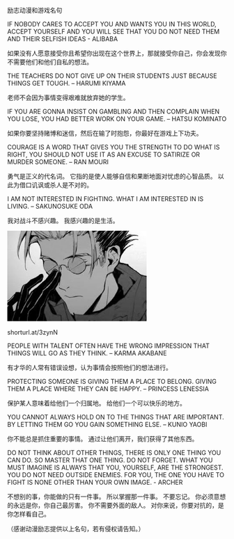 励志动漫和游戏名句


IF NOBODY CARES TO ACCEPT YOU AND WANTS YOU IN THIS WORLD, ACCEPT YOURSELF AND YOU WILL SEE THAT YOU DO NOT NEED THEM AND THEIR SELFISH IDEAS           - ALIBABA

如果没有人愿意接受你且希望你出现在这个世界上，那就接受你自己，你会发现你不需要他们和他们自私的想法。



THE TEACHERS DO NOT GIVE UP ON THEIR STUDENTS JUST BECAUSE THINGS GET TOUGH.        – HARUMI KIYAMA

老师不会因为事情变得艰难就放弃她的学生。



IF YOU ARE GONNA INSIST ON GAMBLING AND THEN COMPLAIN WHEN YOU LOSE, YOU HAD BETTER WORK ON YOUR GAME.         – HATSU KOMINATO

如果你要坚持赌博和迷信，然后在输了时抱怨，你最好在游戏上下功夫。

 

COURAGE IS A WORD THAT GIVES YOU THE STRENGTH TO DO WHAT IS RIGHT, YOU SHOULD NOT USE IT AS AN EXCUSE TO SATIRIZE OR MURDER SOMEONE.        – RAN MOURI

勇气是正义的代名词。 它指的是使人能够自信和果断地面对忧虑的心智品质。 以此为借口讥讽或杀人是不对的。

 

I AM NOT INTERESTED IN FIGHTING. WHAT I AM INTERESTED IN IS LIVING.       – SAKUNOSUKE ODA

我对战斗不感兴趣。 我感兴趣的是生活。


![励志动漫和游戏名句](https://github.com/ywangnccu/ywang/blob/main/images/GameQuotes.jpg)

shorturl.at/3zynN


PEOPLE WITH TALENT OFTEN HAVE THE WRONG IMPRESSION THAT THINGS WILL GO AS THEY THINK.          – KARMA AKABANE

有才华的人常有错误设想，认为事情会按照他们的想法进行。

 

PROTECTING SOMEONE IS GIVING THEM A PLACE TO BELONG. GIVING THEM A PLACE WHERE THEY CAN BE HAPPY.          – PRINCESS LENESSIA

保护某人意味着给他们一个归属地。 给他们一个可以快乐的地方。

 

YOU CANNOT ALWAYS HOLD ON TO THE THINGS THAT ARE IMPORTANT. BY LETTING THEM GO YOU GAIN SOMETHING ELSE.           – KUNIO YAOBI

你不能总是抓住重要的事情。 通过让他们离开，我们获得了其他东西。

 

DO NOT THINK ABOUT OTHER THINGS, THERE IS ONLY ONE THING YOU CAN DO. SO MASTER THAT ONE THING. DO NOT FORGET. WHAT YOU MUST IMAGINE IS ALWAYS THAT YOU, YOURSELF, ARE THE STRONGEST. YOU DO NOT NEED OUTSIDE ENEMIES. FOR YOU, THE ONE YOU HAVE TO FIGHT IS NONE OTHER THAN YOUR OWN IMAGE.          - ARCHER

不想别的事，你能做的只有一件事。 所以掌握那一件事。 不要忘记。 你必须意想的永远是你，你自己最厉害。 你不需要外面的敌人。 对你来说，你要对抗的，是你怎样看自己。



（感谢动漫励志提供以上名句，若有侵权请告知。）
